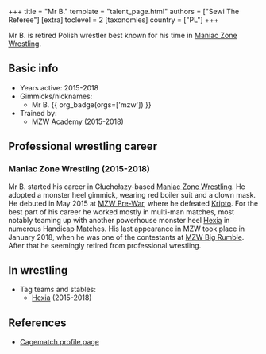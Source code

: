 +++
title = "Mr B."
template = "talent_page.html"
authors = ["Sewi The Referee"]
[extra]
toclevel = 2
[taxonomies]
country = ["PL"]
+++

Mr B. is retired Polish wrestler best known for his time in [Maniac Zone Wrestling](@/o/mzw.md).

## Basic info

* Years active: 2015-2018
* Gimmicks/nicknames:
  - Mr B. {{ org_badge(orgs=['mzw']) }}
* Trained by:
  - MZW Academy (2015-2018)

## Professional wrestling career

### Maniac Zone Wrestling (2015-2018)

Mr B. started his career in Głuchołazy-based [Maniac Zone Wrestling](@/o/mzw.md). He adopted a monster heel gimmick, wearing red boiler suit and a clown mask. He debuted in May 2015 at [MZW Pre-War](@/e/mzw/2015-05-24-mzw-pre-war.md), where he defeated [Kripto](@/w/kripto.md). For the best part of his career he worked mostly in multi-man matches, most notably teaming up with another powerhouse monster heel [Hexia](@/w/hexia.md) in numerous Handicap Matches. His last appearance in MZW took place in January 2018, when he was one of the contestants at [MZW Big Rumble](@/e/mzw/2018-01-14-mzw-big-rumble.md). After that he seemingly retired from professional wrestling.

## In wrestling

* Tag teams and stables:
  - [Hexia](@/w/hexia.md) (2015-2018)

## References

* [Cagematch profile page](https://www.cagematch.net/?id=2&nr=24691)
